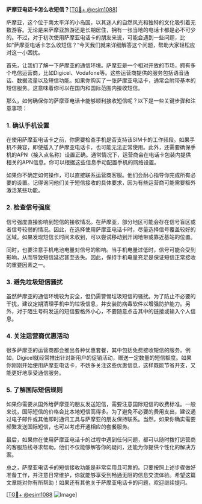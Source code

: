 **萨摩亚电话卡怎么收短信？**[[TG💪+ @esim1088](https://t.me/s/esim1088)]

萨摩亚，这个位于南太平洋的小岛国，以其迷人的自然风光和独特的文化吸引着无数游客。无论是来萨摩亚旅游还是长期居住，拥有一张当地的电话卡都是必不可少的。不过，对于初次使用萨摩亚电话卡的朋友来说，可能会遇到一些问题，比如“萨摩亚电话卡怎么收短信？”今天我们就来详细解答这个问题，帮助大家轻松应对这一小困扰。

首先，让我们了解一下萨摩亚的通信环境。萨摩亚是一个相对开放的市场，拥有多个电信运营商，比如Digicel、Vodafone等。这些运营商提供的服务包括语音通话、数据流量以及短信功能。如果你购买了一张萨摩亚电话卡，通常会附带基本的短信服务。这意味着你可以在国内和国际范围内接收短信。

那么，如何确保你的萨摩亚电话卡能够顺利接收短信呢？以下是一些关键步骤和注意事项：

### 1. 确认手机设置

在使用萨摩亚电话卡之前，你需要检查手机是否支持该SIM卡的工作频段。如果手机不兼容，即使插入了萨摩亚电话卡，也可能无法正常使用。此外，还需要确保手机的APN（接入点名称）设置正确。通常情况下，运营商会在电话卡包装内提供相关的APN信息。你可以根据这些信息手动配置手机的网络设置。

如果你不确定如何操作，可以直接联系运营商客服。他们会耐心指导你完成所有必要的设置。记得询问他们关于短信接收的具体要求，因为有些运营商可能需要额外激活某些功能。

### 2. 检查信号强度

信号强度直接影响到短信的接收情况。在萨摩亚，部分地区可能会存在信号盲区或者信号较弱的情况。因此，在选择使用萨摩亚电话卡时，尽量选择信号覆盖较好的区域。如果发现短信长时间未收到，可以尝试移动到开阔地带或靠近基站的位置。

同时，也要注意手机电池电量对信号的影响。当手机电量过低时，信号可能会受到影响，从而导致短信延迟甚至丢失。因此，保持手机电量充足是保证短信正常接收的重要因素之一。

### 3. 避免垃圾短信骚扰

虽然萨摩亚的通信环境较为安全，但仍需警惕垃圾短信的骚扰。为了防止不必要的干扰，建议定期清理手机中的垃圾信息，并安装防病毒软件以增强防护能力。另外，对于陌生号码发送的短信要格外小心，不要随意点击其中的链接或输入个人信息。

### 4. 关注运营商优惠活动

很多萨摩亚的运营商都会推出各种优惠套餐，其中包括免费接收短信的服务。例如，Digicel就经常推出针对新用户的促销活动，赠送一定数量的短信额度。如果你刚刚开始使用萨摩亚电话卡，不妨多关注这些优惠信息，这样既能节省开支，又能更好地享受通信服务。

### 5. 了解国际短信规则

如果你需要从国外给萨摩亚的朋友发送短信，需要注意国际短信的收费标准。一般来说，国际短信的价格会比本地短信高得多。为了避免不必要的费用支出，建议通过电子邮件或其他即时通讯工具与萨摩亚的朋友保持联系。当然，如果你确实需要频繁发送国际短信，也可以考虑开通相应的套餐服务。

最后，如果你在使用萨摩亚电话卡的过程中遇到任何问题，都可以随时拨打运营商的客服热线寻求帮助。他们不仅能够解答你的疑问，还能为你提供个性化的解决方案。

总之，萨摩亚电话卡的短信接收功能是非常实用且可靠的。只要按照上述步骤做好准备工作，并注意日常维护，你就能够享受到畅通无阻的信息交流体验。希望这篇文章能对你有所帮助！如果还有其他关于萨摩亚电话卡的问题，欢迎继续提问。

[[TG💪+ @esim1088](https://t.me/s/esim1088) ![Image](https://i.postimg.cc/4NQfJmqS/Snipaste-2025-05-13-00-14-12.png)]